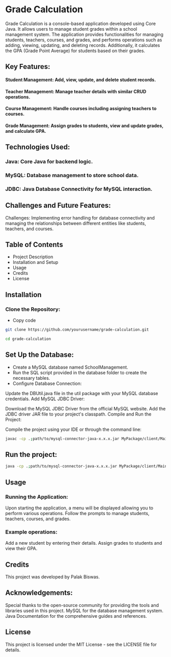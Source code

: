 # Grade Calculation

Grade Calculation is a console-based application developed using Core Java. It allows users to manage student grades within a school management system. The application provides functionalities for managing students, teachers, courses, and grades, and performs operations such as adding, viewing, updating, and deleting records. Additionally, it calculates the GPA (Grade Point Average) for students based on their grades.

## Key Features:

#### Student Management: Add, view, update, and delete student records.
#### Teacher Management: Manage teacher details with similar CRUD operations.
#### Course Management: Handle courses including assigning teachers to courses.
#### Grade Management: Assign grades to students, view and update grades, and calculate GPA.

## Technologies Used:
### Java: Core Java for backend logic.
### MySQL: Database management to store school data.
### JDBC: Java Database Connectivity for MySQL interaction.

## Challenges and Future Features:
Challenges: Implementing error handling for database connectivity and managing the relationships between different entities like students, teachers, and courses.

## Table of Contents
* Project Description
* Installation and Setup
* Usage
* Credits
* License

## Installation

### Clone the Repository:
* Copy code

```bash
git clone https://github.com/yourusername/grade-calculation.git
```

```bash
cd grade-calculation
```
## Set Up the Database:
* Create a MySQL database named SchoolManagement.
* Run the SQL script provided in the database folder to create the necessary tables.
* Configure Database Connection:

Update the DBUtil.java file in the util package with your MySQL database credentials.
Add MySQL JDBC Driver:

Download the MySQL JDBC Driver from the official MySQL website.
Add the JDBC driver JAR file to your project's classpath.
Compile and Run the Project:

Compile the project using your IDE or through the command line:

```bash
javac -cp .;path/to/mysql-connector-java-x.x.x.jar MyPackage/client/Main.java
```

## Run the project:
```bash
java -cp .;path/to/mysql-connector-java-x.x.x.jar MyPackage/client/Main
```
## Usage

### Running the Application:

Upon starting the application, a menu will be displayed allowing you to perform various operations.
Follow the prompts to manage students, teachers, courses, and grades.

### Example operations:
Add a new student by entering their details.
Assign grades to students and view their GPA.

## Credits
This project was developed by Palak Biswas.

## Acknowledgements:
Special thanks to the open-source community for providing the tools and libraries used in this project.
MySQL for the database management system.
Java Documentation for the comprehensive guides and references.

## License
This project is licensed under the MIT License - see the LICENSE file for details.
